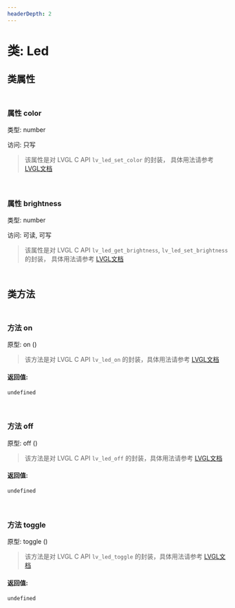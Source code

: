 ```yaml
---
headerDepth: 2
---
```


# 类: Led
## 类属性

<p style="height: 10px;margin:0px"></p>

### <span class='member-header property'></span> 属性 color

类型: number

访问: 只写

> 该属性是对 LVGL C API `lv_led_set_color` 的封装，
> 具体用法请参考  [LVGL文档](https://docs.lvgl.io/9.0/API/index.html)


<p style="height: 10px;margin:0px"></p>

<p style="height: 10px;margin:0px"></p>

### <span class='member-header property'></span> 属性 brightness

类型: number

访问: 可读, 可写

> 该属性是对 LVGL C API `lv_led_get_brightness`, `lv_led_set_brightness` 的封装，
> 具体用法请参考  [LVGL文档](https://docs.lvgl.io/9.0/API/index.html)


<p style="height: 10px;margin:0px"></p>

## 类方法

<p style="height: 10px;margin:0px"></p>

### <span class='member-header function'></span> 方法  on


原型:  on
 ()

> 该方法是对 LVGL C API `lv_led_on` 的封装，具体用法请参考  [LVGL文档](https://docs.lvgl.io/9.0/API/index.html)

#### 返回值:

`undefined`

<p style="height: 10px;margin:0px"></p>

<p style="height: 10px;margin:0px"></p>

### <span class='member-header function'></span> 方法  off


原型:  off
 ()

> 该方法是对 LVGL C API `lv_led_off` 的封装，具体用法请参考  [LVGL文档](https://docs.lvgl.io/9.0/API/index.html)

#### 返回值:

`undefined`

<p style="height: 10px;margin:0px"></p>

<p style="height: 10px;margin:0px"></p>

### <span class='member-header function'></span> 方法  toggle


原型:  toggle
 ()

> 该方法是对 LVGL C API `lv_led_toggle` 的封装，具体用法请参考  [LVGL文档](https://docs.lvgl.io/9.0/API/index.html)

#### 返回值:

`undefined`

<p style="height: 10px;margin:0px"></p>

